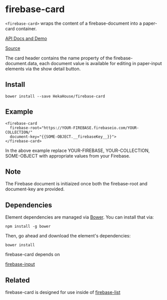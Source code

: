 # firebase-card

`<firebase-card>` wraps the content of a firebase-document into a paper-card container.

[API Docs and Demo](https://heka-house-polymer-demos.firebaseapp.com/firebase-card)

[Source](http://github.com/hekahouse/firebase-card/)

The card header contains the name property of the firebase-document.data,
each document value is available for editing in paper-input elements
via the show detail button.

## Install

    bower install --save HekaHouse/firebase-card

## Example

    <firebase-card
      firebase-root="https://YOUR-FIREBASE.firebaseio.com/YOUR-COLLECTION/"
      document-key="{{SOME-OBJECT.__firebaseKey__}}">
    </firebase-card>

In the above example replace YOUR-FIREBASE, YOUR-COLLECTION, SOME-OBJECT with appropriate values from your Firebase.

## Note

The Firebase document is initiaized once both the firebase-root and document-key are provided.

## Dependencies

Element dependencies are managed via [Bower](http://bower.io/). You can
install that via:

    npm install -g bower

Then, go ahead and download the element's dependencies:

    bower install

firebase-card depends on

[firebase-input](https://heka-house-polymer-demos.firebaseapp.com/firebase-input)

## Related

firebase-card is designed for use inside of [firebase-list](https://heka-house-polymer-demos.firebaseapp.com/firebase-list)
